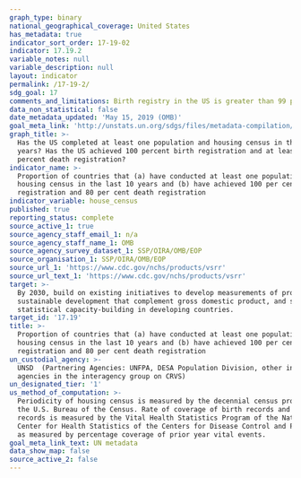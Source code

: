 ```yaml
---
graph_type: binary
national_geographical_coverage: United States
has_metadata: true
indicator_sort_order: 17-19-02
indicator: 17.19.2
variable_notes: null
variable_description: null
layout: indicator
permalink: /17-19-2/
sdg_goal: 17
comments_and_limitations: Birth registry in the US is greater than 99 percent.
data_non_statistical: false
date_metadata_updated: 'May 15, 2019 (OMB)'
goal_meta_link: 'http://unstats.un.org/sdgs/files/metadata-compilation/Metadata-Goal-17.pdf'
graph_title: >-
  Has the US completed at least one population and housing census in the last 10
  years? Has the US achieved 100 percent birth registration and at least 80
  percent death registration?
indicator_name: >-
  Proportion of countries that (a) have conducted at least one population and
  housing census in the last 10 years and (b) have achieved 100 per cent birth
  registration and 80 per cent death registration
indicator_variable: house_census
published: true
reporting_status: complete
source_active_1: true
source_agency_staff_email_1: n/a
source_agency_staff_name_1: OMB
source_agency_survey_dataset_1: SSP/OIRA/OMB/EOP
source_organisation_1: SSP/OIRA/OMB/EOP
source_url_1: 'https://www.cdc.gov/nchs/products/vsrr'
source_url_text_1: 'https://www.cdc.gov/nchs/products/vsrr'
target: >-
  By 2030, build on existing initiatives to develop measurements of progress on
  sustainable development that complement gross domestic product, and support
  statistical capacity-building in developing countries.
target_id: '17.19'
title: >-
  Proportion of countries that (a) have conducted at least one population and
  housing census in the last 10 years and (b) have achieved 100 per cent birth
  registration and 80 per cent death registration
un_custodial_agency: >-
  UNSD  (Partnering Agencies: UNFPA, DESA Population Division, other involved
  agencies in the interagency group on CRVS)
un_designated_tier: '1'
us_method_of_computation: >-
  Periodicity of housing census is measured by the decennial census program of
  the U.S. Bureau of the Census. Rate of coverage of birth records and death
  records is measured by the Vital Health Statistics Program of the National
  Center for Health Statistics of the Centers for Disease Control and Prevention
  as measured by percentage coverage of prior year vital events.
goal_meta_link_text: UN metadata
data_show_map: false
source_active_2: false
---
```

